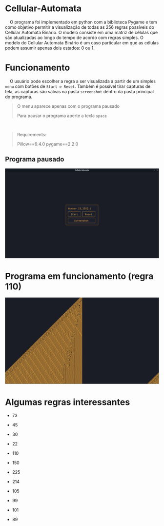 # Cellular-Automata

    O programa foi implementado em python com a biblioteca Pygame e tem como objetivo permitir a visualização de todas as 256 regras possíveis do Cellular Automata Binário. O modelo consiste em uma matriz de células que são atualizadas ao longo do tempo de acordo com regras simples. O modelo do Cellular Automata Binário é um caso particular em que as células podem assumir apenas dois estados: 0 ou 1.

# Funcionamento

    O usuário pode escolher a regra a ser visualizada a partir de um simples `menu` com botões de `Start e Reset`. Também é possível tirar capturas de tela, as capturas são salvas na pasta `screenshot` dentro da pasta principal do programa.

> O menu aparece apenas com o programa pausado
> 
> Para pausar o programa aperte a tecla `space`

 

> Requirements:
> 
> Pillow==9.4.0
> pygame==2.2.0

## Programa pausado

![](res/readme_imgs/img1.png)

# Programa em funcionamento (regra 110)

![](res/readme_imgs/110.png)

# Algumas regras interessantes

- 73

- 45

- 30

- 22

- 110

- 150

- 225

- 214

- 105

- 99

- 101

- 89
